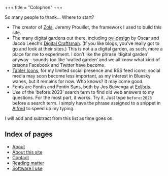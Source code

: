 +++
title = "Colophon"
+++

So many people to thank… Where to start?

- The creator of [Zola](https://getzola.org), Jeremy Prouillet, the framework I used to build this site.
- The many digital gardens out there, including [ovi.design](https://www.ovl.design/) by Oscar and Jacob Leech’s [Digital Craftsman](https://jacobleech.com/). (If you like blogs, you’ve really got to go and look at their sites.) This is not a a digital garden, as such, more a place for me to experiment. I don’t like the phrase ‘digital garden’ anyway – sounds too like ‘walled garden’ and we all know what kind of prisons Facebook and Twitter have become.
- [Tabler Icons](https://tabler.io), for my limited social presence and RSS feed icons; social media may soon become less important, as my interest in Bluesky wanes, but it remains for now. Who knows? It may come good.
- Fonts are Fontin and Fontin Sans, both by Jos Buivenga at [Exljbris](https://www.exljbris.com).
- Use of the ‘before:2023’ search term to find old web answers to my questions. For the most part, it works. Try it. Just type `before:2023` before a search term. I simply have the phrase assigned to a snippet in [Alfred](https://alfredapp.com) to speed up my typing.

I will add and subtract from this list as time goes on.

## Index of pages

- [About](/about)
- [About this site](/about-this-site)
- [Contact](/contact)
- [Reading matter](/reading)
- [Software I use](/uses)
